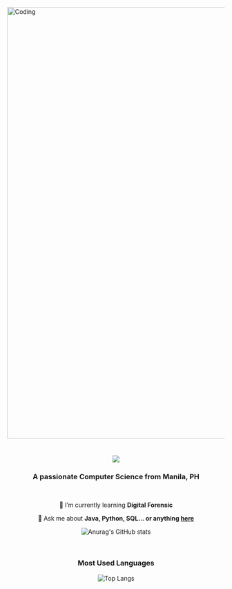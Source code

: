 <img align="center" alt="Coding" width="1000" src="https://steamuserimages-a.akamaihd.net/ugc/94976727961336051/0807F669892C401BA9C1570B4C71CEAD8B20C116/?imw=5000&imh=5000&ima=fit&impolicy=Letterbox&imcolor=%23000000&letterbox=false">

<h1 align="center">
    <img src="https://readme-typing-svg.herokuapp.com/?font=Righteous&size=35&center=true&vCenter=true&width=500&height=70&duration=4000&lines=Hi+There!+👋;+I'm+Miguel!;" />
</h1>

<h3 align="center">A passionate Computer Science from Manila, PH</h3>

<br/>

<div align="center">
 
 🌱 I’m currently learning **Digital Forensic**

💬 Ask me about **Java, Python, SQL... or anything [here](https://github.com/megelclarkchangcoco)**

![Anurag's GitHub stats](https://github-readme-stats.vercel.app/api?username=anuraghazra&show_icons=true&theme=transparent)

</div>

<br/>

<div align="center">
 
### Most Used Languages

![Top Langs](https://github-readme-stats.vercel.app/api/top-langs/?username=anuraghazra&layout=compact&theme=transparent)

</div>
